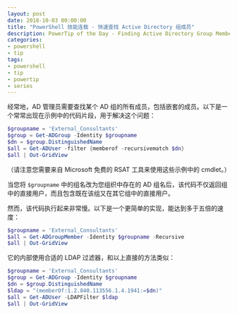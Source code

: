 ```yaml
---
layout: post
date: 2018-10-03 00:00:00
title: "PowerShell 技能连载 - 快速查找 Active Directory 组成员"
description: PowerTip of the Day - Finding Active Directory Group Members Efficiently
categories:
- powershell
- tip
tags:
- powershell
- tip
- powertip
- series
---
```

经常地，AD 管理员需要查找某个 AD 组的所有成员，包括嵌套的成员。以下是一个常常出现在示例中的代码片段，用于解决这个问题：

```powershell
$groupname = 'External_Consultants'
$group = Get-ADGroup -Identity $groupname
$dn = $group.DistinguishedName
$all = Get-ADUser -filter {memberof -recursivematch $dn}
$all | Out-GridView
```

（请注意您需要来自 Microsoft 免费的 RSAT 工具来使用这些示例中的 cmdlet。）

当您将 `$groupname` 中的组名改为您组织中存在的 AD 组名后，该代码不仅返回组中的直接用户，而且包含既在该组又在其它组中的直接用户。

然而，该代码执行起来非常慢。以下是一个更简单的实现，能达到多于五倍的速度：

```powershell
$groupname = 'External_Consultants'
$all = Get-ADGroupMember -Identity $groupname -Recursive
$all | Out-GridView
```

它的内部使用合适的 LDAP 过滤器，和以上直接的方法类似：

```powershell
$groupname = 'External_Consultants'
$group = Get-ADGroup -Identity $groupname
$dn = $group.DistinguishedName
$ldap = "(memberOf:1.2.840.113556.1.4.1941:=$dn)"
$all = Get-ADUser -LDAPFilter $ldap
$all | Out-GridView
```

<!--本文国际来源：[Finding Active Directory Group Members Efficiently](http://community.idera.com/powershell/powertips/b/tips/posts/finding-active-directory-group-members-efficiently)-->
